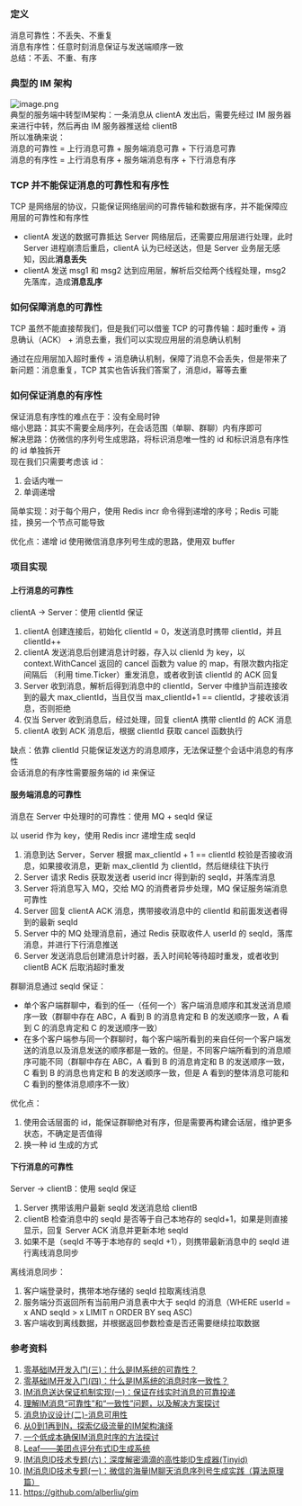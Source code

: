 <a name="AmbKy"></a>
### 定义
消息可靠性：不丢失、不重复<br />消息有序性：任意时刻消息保证与发送端顺序一致<br />总结：不丢、不重、有序
<a name="WF2MQ"></a>
### 典型的 IM 架构
![image.png](https://cdn.nlark.com/yuque/0/2023/png/2518584/1681025692120-760483f2-a3f0-40cc-b2f0-0b23b311665b.png#averageHue=%23e3e7f6&clientId=u04238ca7-f355-4&from=paste&height=227&id=ua5dc6379&name=image.png&originHeight=341&originWidth=777&originalType=binary&ratio=1.5&rotation=0&showTitle=false&size=72137&status=done&style=none&taskId=uc70a64e5-8fae-4473-a064-31dc7017100&title=&width=518)
<br />典型的服务端中转型IM架构：一条消息从 clientA 发出后，需要先经过 IM 服务器来进行中转，然后再由 IM 服务器推送给 clientB<br />所以准确来说：<br />消息的可靠性 = 上行消息可靠 + 服务端消息可靠 + 下行消息可靠<br />消息的有序性 = 上行消息有序 + 服务端消息有序 + 下行消息有序
<a name="DNsAq"></a>
### TCP 并不能保证消息的可靠性和有序性
TCP 是网络层的协议，只能保证网络层间的可靠传输和数据有序，并不能保障应用层的可靠性和有序性

- clientA 发送的数据可靠抵达 Server 网络层后，还需要应用层进行处理，此时 Server 进程崩溃后重启，clientA 认为已经送达，但是 Server 业务层无感知，因此**消息丢失**
- clientA 发送 msg1 和 msg2 达到应用层，解析后交给两个线程处理，msg2 先落库，造成**消息乱序**
<a name="kvWV4"></a>
### 如何保障消息的可靠性
TCP 虽然不能直接帮我们，但是我们可以借鉴 TCP 的可靠传输：超时重传 + 消息确认（ACK） + 消息去重，我们可以实现应用层的消息确认机制

通过在应用层加入超时重传 + 消息确认机制，保障了消息不会丢失，但是带来了新问题：消息重复，TCP 其实也告诉我们答案了，消息id，幂等去重
<a name="xpjbB"></a>
### 如何保证消息的有序性
保证消息有序性的难点在于：没有全局时钟
<br />缩小思路：其实不需要全局序列，在会话范围（单聊、群聊）内有序即可
<br />解决思路：仿微信的序列号生成思路，将标识消息唯一性的 id 和标识消息有序性的 id 单独拆开
<br />现在我们只需要考虑该 id：

1. 会话内唯一
2. 单调递增

简单实现：对于每个用户，使用 Redis  incr 命令得到递增的序号；Redis 可能挂，换另一个节点可能导致 

优化点：递增 id 使用微信消息序列号生成的思路，使用双 buffer
<a name="HiOjG"></a>
### 项目实现
<a name="dOuXd"></a>
#### 上行消息的可靠性
clientA -> Server：使用 clientId 保证

1. clientA 创建连接后，初始化 clientId = 0，发送消息时携带 clientId，并且 clientId++
2. clientA 发送消息后创建消息计时器，存入以 clienId 为 key，以 context.WithCancel 返回的 cancel 函数为 value 的 map，有限次数内指定间隔后 （利用 time.Ticker）重发消息，或者收到该 clientId 的 ACK 回复
3. Server 收到消息，解析后得到消息中的 clientId，Server 中维护当前连接收到的最大 max_clientId，当且仅当 max_clientId+1 == clientId，才接收该消息，否则拒绝
4. 仅当 Server 收到消息后，经过处理，回复 clientA 携带 clientId 的 ACK 消息
5.  clientA 收到 ACK 消息后，根据 clientId 获取 cancel 函数执行

缺点：依靠 clientId 只能保证发送方的消息顺序，无法保证整个会话中消息的有序性<br />会话消息的有序性需要服务端的 id 来保证
<a name="ehyPh"></a>
#### 服务端消息的可靠性
消息在 Server 中处理时的可靠性：使用 MQ + seqId 保证<br />

以 userid 作为 key，使用 Redis incr 递增生成 seqId

1. 消息到达 Server，Server 根据 max_clientId + 1 == clientId 校验是否接收消息，如果接收消息，更新 max_clientId 为 clientId，然后继续往下执行
2. Server 请求 Redis 获取发送者 userid incr 得到新的 seqId，并落库消息
3. Server 将消息写入 MQ，交给 MQ 的消费者异步处理，MQ 保证服务端消息可靠性
4. Server 回复 clientA  ACK 消息，携带接收消息中的 clientId 和前面发送者得到的最新 seqId
5. Server 中的 MQ 处理消息前，通过 Redis 获取收件人 userId 的 seqId，落库消息，并进行下行消息推送
6. Server 发送消息后创建消息计时器，丢入时间轮等待超时重发，或者收到 clientB ACK 后取消超时重发

群聊消息通过 seqId 保证：

- 单个客户端群聊中，看到的任一（任何一个）客户端消息顺序和其发送消息顺序一致（群聊中存在 ABC，A 看到 B 的消息肯定和 B 的发送顺序一致，A 看到 C 的消息肯定和 C 的发送顺序一致）
- 在多个客户端参与同一个群聊时，每个客户端所看到的来自任何一个客户端发送的消息以及消息发送的顺序都是一致的。但是，不同客户端所看到的消息顺序可能不同（群聊中存在 ABC，A 看到 B 的消息肯定和 B 的发送顺序一致，C 看到 B 的消息也肯定和 B 的发送顺序一致，但是 A 看到的整体消息可能和 C 看到的整体消息顺序不一致）

优化点：

1. 使用会话层面的 id，能保证群聊绝对有序，但是需要再构建会话层，维护更多状态，不确定是否值得
2. 换一种 id 生成的方式
<a name="pHuY1"></a>
#### 下行消息的可靠性
Server -> clientB：使用 seqId 保证

1. Server 携带该用户最新 seqId 发送消息给 clientB
2. clientB 检查消息中的 seqId 是否等于自己本地存的 seqId+1，如果是则直接显示，回复 Server ACK 消息并更新本地 seqId
3. 如果不是（seqId 不等于本地存的 seqId +1），则携带最新消息中的 seqId 进行离线消息同步

离线消息同步：

1. 客户端登录时，携带本地存储的 seqId 拉取离线消息
2. 服务端分页返回所有当前用户消息表中大于 seqId 的消息（WHERE userId = x AND seqId > x LIMIT n ORDER BY seq ASC)
3. 客户端收到离线数据，并根据返回参数检查是否还需要继续拉取数据

<a name="Mh4cB"></a>

<a name="BVSmK"></a>
### 参考资料

1. [零基础IM开发入门(三)：什么是IM系统的可靠性？](http://www.52im.net/thread-3182-1-1.html)
2. [零基础IM开发入门(四)：什么是IM系统的消息时序一致性？](http://www.52im.net/thread-3189-1-1.html)
3. [IM消息送达保证机制实现(一)：保证在线实时消息的可靠投递](http://www.52im.net/thread-294-1-1.html)
4. [理解IM消息“可靠性”和“一致性”问题，以及解决方案探讨](http://www.52im.net/thread-3574-1-1.html)
5. [消息协议设计(二)-消息可用性](https://hardcore.feishu.cn/docs/doccnGAMamrsjNx8g5BeptUiURd#T4Sqa8)
6. [从0到1再到N，探索亿级流量的IM架构演绎](https://nxwz51a5wp.feishu.cn/docs/doccnTYWSZg4v9bYTQH8hXkGJPc#wlfyuS)
7. [一个低成本确保IM消息时序的方法探讨](http://www.52im.net/thread-866-1-1.html)
8. [Leaf——美团点评分布式ID生成系统](https://tech.meituan.com/2017/04/21/mt-leaf.html)
9. [IM消息ID技术专题(六)：深度解密滴滴的高性能ID生成器(Tinyid)](http://www.52im.net/thread-3129-1-1.html)
10. [IM消息ID技术专题(一)：微信的海量IM聊天消息序列号生成实践（算法原理篇）](http://www.52im.net/thread-1998-1-1.html)
11. https://github.com/alberliu/gim